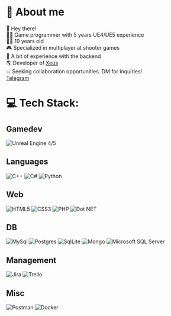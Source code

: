 # 💫 About me
👋 Hey there!
<br>
👨‍💻 Game programmer with 5 years UE4/UE5 experience
<br>
🙌🏻 19 years old
<br>
🎮 Specialized in multiplayer at shooter games
<br>
🌟 A bit of experience with the backend
<br>
🌎 Developer of [Xeus](<https://discord.gg/kjShkNb25k>)
<br>
💥 Seeking collaboration opportunities. DM for inquiries!
<br>
[Telegram](https://t.me/Wellsaik)
# 💻 Tech Stack:
## Gamedev
![Unreal Engine 4/5](https://github.com/ArtemIyX/ArtemIyX/assets/68477399/1ba668e9-727a-4d82-bcce-adad475a2430)
## Languages
![C++](https://github.com/ArtemIyX/ArtemIyX/assets/68477399/f9336e5b-8b60-431c-a81a-db46e63a6f58)
![C#](https://github.com/ArtemIyX/ArtemIyX/assets/68477399/467fcc9c-d12d-49f3-833b-8b6bc6d61809)
![Python](https://github.com/ArtemIyX/ArtemIyX/assets/68477399/5f6a70cf-266e-426a-a3bb-970b862036a3)
## Web
![HTML5](https://github.com/ArtemIyX/ArtemIyX/assets/68477399/435f0bef-68dc-43a8-b95f-0190a50dcac6)
![CSS3](https://github.com/ArtemIyX/ArtemIyX/assets/68477399/3ebdb463-fde8-4b2f-bc2a-7ddb1288eae8)
![PHP](https://github.com/ArtemIyX/ArtemIyX/assets/68477399/447bedd8-9f68-4020-bd87-5a4f10f755cf)
![Dot NET](https://github.com/ArtemIyX/ArtemIyX/assets/68477399/232271b4-0ee9-498a-ad67-3c4747fd89c7)
## DB
![MySql](https://github.com/ArtemIyX/ArtemIyX/assets/68477399/80ab85c6-5b63-4452-bc6a-26f947fe3c7c)
![Postgres](https://github.com/ArtemIyX/ArtemIyX/assets/68477399/75f269a4-cbb0-4452-b855-29fb26f031da)
![SqlLite](https://github.com/ArtemIyX/ArtemIyX/assets/68477399/63239499-1496-4a0e-98d7-846900cf9afd)
![Mongo](https://github.com/ArtemIyX/ArtemIyX/assets/68477399/e2ccba21-7502-47fd-878f-a4e1bb152fdb)
![Microsoft SQL Server](https://github.com/ArtemIyX/ArtemIyX/assets/68477399/df866a7a-d1d0-4879-bff3-2aa5f1781bba)

## Management
![Jira](https://github.com/ArtemIyX/ArtemIyX/assets/68477399/1b080ae3-70c4-4fc5-bdee-796050abda36)
![Trello](https://github.com/ArtemIyX/ArtemIyX/assets/68477399/ce1df56b-05c7-4230-835c-21d395056b0b)
## Misc
![Postman](https://github.com/ArtemIyX/ArtemIyX/assets/68477399/52059e36-bdbb-4125-9825-432a728e16f7)
![Docker](https://github.com/ArtemIyX/ArtemIyX/assets/68477399/603ee1eb-6893-4acc-b9c6-7eb4b059b438)
